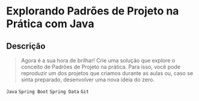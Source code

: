 # Explorando Padrões de Projeto na Prática com Java

## Descrição

>Agora é a sua hora de brilhar! Crie uma solução que explore o conceito de Padrões de Projeto na prática. Para isso, você pode reproduzir um dos projetos que criamos durante as aulas ou, caso se sinta preparado, desenvolver uma nova ideia do zero.

`Java`  `Spring Boot` `Spring Data`  `Git`
